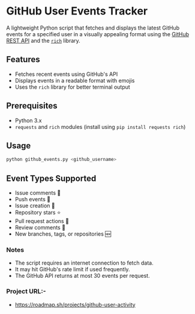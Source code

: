 # GitHub User Events Tracker  

A lightweight Python script that fetches and displays the latest GitHub events for a specified user in a visually appealing format using the [GitHub REST API](https://docs.github.com/en/rest) and the [`rich`](https://github.com/Textualize/rich) library.    

## Features  
- Fetches recent events using GitHub's API  
- Displays events in a readable format with emojis  
- Uses the `rich` library for better terminal output  

## Prerequisites  
- Python 3.x  
- `requests` and `rich` modules (install using `pip install requests rich`)  

## Usage  
```sh
python github_events.py <github_username>
```

## Event Types Supported
- Issue comments 💬
- Push events 🚀
- Issue creation 📝
- Repository stars ⭐
- Pull request actions 🔀
- Review comments 💭
- New branches, tags, or repositories 🆕
### Notes
- The script requires an internet connection to fetch data.
- It may hit GitHub's rate limit if used frequently.
- The GitHub API returns at most 30 events per request.


### Project URL:- 
- https://roadmap.sh/projects/github-user-activity
